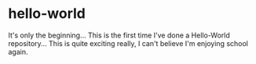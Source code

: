 # hello-world
It's only the beginning... 
This is the first time I've done a Hello-World repository...
This is quite exciting really, I can't believe I'm enjoying school again.
